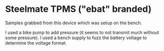 # Steelmate TPMS ("ebat" branded)

Samples grabbed from this device which was setup on the bench.

I used a bike pump to add pressure (it seems to not transmit much
without some pressure). I used a bench supply to fuzz the battery
voltage to determine the voltage format.

